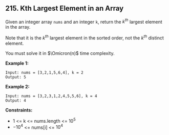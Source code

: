 ## 215. Kth Largest Element in an Array



Given an integer array `nums` and an integer `k`, return the $k^{th}$ largest element in the array.

Note that it is the $k^{th}$ largest element in the sorted order, not the $k^{th}$ distinct element.

You must solve it in $\Omicron(n)$     time complexity.





__Example 1:__  
```
Input: nums = [3,2,1,5,6,4], k = 2
Output: 5
```


__Example 2:__
```
Input: nums = [3,2,3,1,2,4,5,5,6], k = 4
Output: 4
```
 


__Constraints:__

* 1 <= k <= nums.length <= $10^5$
* $-10^4$ <= nums[i] <= $10^4$